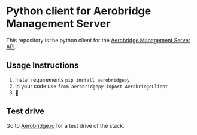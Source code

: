 # Python client for Aerobridge Management Server

This repository is the python client for the [Aerobridge Management Server API](https://redocly.github.io/redoc/?url=https://raw.githubusercontent.com/openskies-sh/aerobridge/master/api/aerobridge-1.0.0.resolved.yaml).

## Usage Instructions

1. Install requirements `pip install aerobridgepy`
2. In your code use `from aerobridgepy import AerobridgeClient`
3. 🎉

## Test drive

Go to [Aerobridge.io](www.aerobridge.io) for a test drive of the stack.